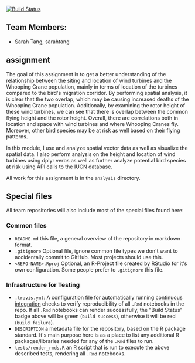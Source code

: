 
[![Build Status](https://travis-ci.com/espm-157/final-project-individual-option-sarahtang.svg?token=N7vjQnawxqcEd7wx9dvu&branch=master)](https://travis-ci.com/espm-157/final-project-individual-option-sarahtang)

## Team Members:

- Sarah Tang, sarahtang

## assignment

The goal of this assignment is to get a better understanding of the relationship between the siting and location of wind turbines and the Whooping Crane population, mainly in terms of location of the turbines compared to the bird's migration corridor. By performing spatial analysis, it is clear that the two overlap, which may be causing increased deaths of the Whooping Crane population. Additionally, by examining the rotor height of these wind turbines, we can see that there is overlap between the common flying height and the rotor height. Overall, there are correlations both in location and space with wind turbines and where Whooping Cranes fly. Moreover, other bird species may be at risk as well based on their flying patterns.

In this module, I use and analyze spatial vector data as well as visualize the spatial data. I also perform analysis on the height and location of wind turbines using dplyr verbs as well as further analyze potential bird species at risk using API calls to the IUCN database.

All work for this assignment is in the `analysis` directory.

## Special files

All team repositories will also include most of the special files found here:

### Common files

- `README.md` this file, a general overview of the repository in markdown format.  
- `.gitignore` Optional file, ignore common file types we don't want to accidentally commit to GitHub. Most projects should use this. 
- `<REPO-NAME>.Rproj` Optional, an R-Project file created by RStudio for it's own configuration.  Some people prefer to `.gitignore` this file.


### Infrastructure for Testing

- `.travis.yml`: A configuration file for automatically running [continuous integration](https://travis-ci.com) checks to verify reproducibility of all `.Rmd` notebooks in the repo.  If all `.Rmd` notebooks can render successfully, the "Build Status" badge above will be green (`build success`), otherwise it will be red (`build failure`).  
- `DESCRIPTION` a metadata file for the repository, based on the R package standard. It's main purpose here is as a place to list any additional R packages/libraries needed for any of the `.Rmd` files to run.
- `tests/render_rmds.R` an R script that is run to execute the above described tests, rendering all `.Rmd` notebooks. 




